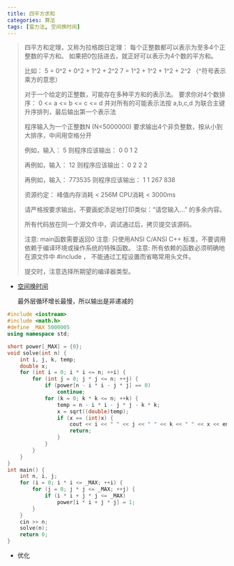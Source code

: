 ```yaml
---
title: 四平方求和
categories: 算法
tags: [蛮力法, 空间换时间]
---
```


> 四平方和定理，又称为拉格朗日定理：
> 每个正整数都可以表示为至多4个正整数的平方和。
> 如果把0包括进去，就正好可以表示为4个数的平方和。
>
> 比如：
> 5 = 0^2 + 0^2 + 1^2 + 2^2
> 7 = 1^2 + 1^2 + 1^2 + 2^2
> （^符号表示乘方的意思）
>
> 对于一个给定的正整数，可能存在多种平方和的表示法。
> 要求你对4个数排序：
> 0 <= a <= b <= c <= d
> 并对所有的可能表示法按 a,b,c,d 为联合主键升序排列，最后输出第一个表示法
>
> 程序输入为一个正整数N (N<5000000)
> 要求输出4个非负整数，按从小到大排序，中间用空格分开
>
> 例如，输入：
> 5
> 则程序应该输出：
> 0 0 1 2
>
> 再例如，输入：
> 12
> 则程序应该输出：
> 0 2 2 2
>
> 再例如，输入：
> 773535
> 则程序应该输出：
> 1 1 267 838
>
> 资源约定：
> 峰值内存消耗 < 256M
> CPU消耗 < 3000ms
>
> 请严格按要求输出，不要画蛇添足地打印类似：“请您输入…” 的多余内容。
>
> 所有代码放在同一个源文件中，调试通过后，拷贝提交该源码。
>
> 注意: main函数需要返回0
> 注意: 只使用ANSI C/ANSI C++ 标准，不要调用依赖于编译环境或操作系统的特殊函数。
> 注意: 所有依赖的函数必须明确地在源文件中 #include ， 不能通过工程设置而省略常用头文件。
>
> 提交时，注意选择所期望的编译器类型。

- [空间换时间](https://blog.csdn.net/f_zyj/article/details/51074959)

  最外层循环增长最慢，所以输出是非递减的

```c++
#include <iostream>
#include <math.h>
#define _MAX 5000005
using namespace std;

short power[_MAX] = {0};
void solve(int n) {
    int i, j, k, temp;
    double x;
    for (int i = 0; i * i <= n; ++i) {
        for (int j = 0; j * j <= n; ++j) {
            if (power[n - i * i - j * j] == 0)
                continue;
            for (k = 0; k * k <= n; ++k) {
                temp = n - i * i - j * j - k * k;
                x = sqrt((double)temp);
                if (x == (int)x) {
                    cout << i << " " << j << " " << k << " " << x << endl;
                    return;
                }
            }
        }
    }
}
int main() {
    int n, i, j;
    for (i = 0; i * i <= _MAX; ++i) {
        for (j = 0; j * j <= _MAX; ++j) {
            if (i * i + j * j <= _MAX)
                power[i * i + j * j] = 1;
        }
    }
    cin >> n;
    solve(n);
    return 0;
}
```

- 优化